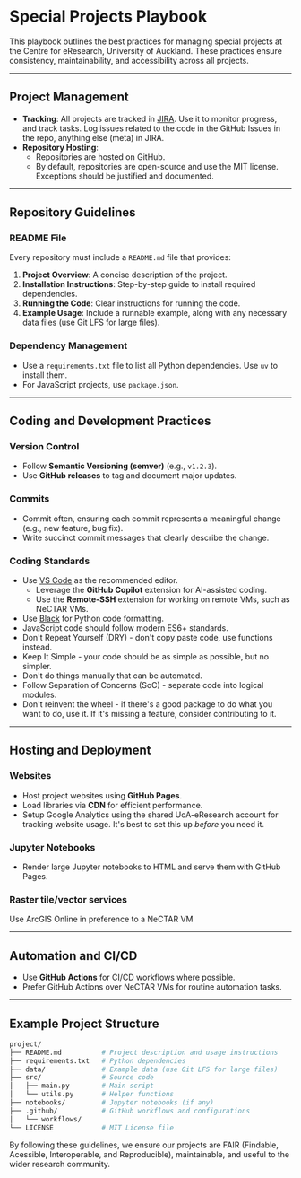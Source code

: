 # Special Projects Playbook

This playbook outlines the best practices for managing special projects at the Centre for eResearch, University of Auckland. These practices ensure consistency, maintainability, and accessibility across all projects.

---

## **Project Management**
- **Tracking**: All projects are tracked in [JIRA](https://jira.auckland.ac.nz). Use it to monitor progress, and track tasks. Log issues related to the code in the GitHub Issues in the repo, anything else (meta) in JIRA.
- **Repository Hosting**:
  - Repositories are hosted on GitHub.
  - By default, repositories are open-source and use the MIT license. Exceptions should be justified and documented.

---

## **Repository Guidelines**

### **README File**
Every repository must include a `README.md` file that provides:
1. **Project Overview**: A concise description of the project.
2. **Installation Instructions**: Step-by-step guide to install required dependencies.
3. **Running the Code**: Clear instructions for running the code.
4. **Example Usage**: Include a runnable example, along with any necessary data files (use Git LFS for large files).

### **Dependency Management**
- Use a `requirements.txt` file to list all Python dependencies. Use `uv` to install them.
- For JavaScript projects, use `package.json`.

---

## **Coding and Development Practices**

### **Version Control**
- Follow **Semantic Versioning (semver)** (e.g., `v1.2.3`).
- Use **GitHub releases** to tag and document major updates.

### **Commits**
- Commit often, ensuring each commit represents a meaningful change (e.g., new feature, bug fix).
- Write succinct commit messages that clearly describe the change.

### **Coding Standards**
- Use [VS Code](https://code.visualstudio.com/) as the recommended editor.
  - Leverage the **GitHub Copilot** extension for AI-assisted coding.
  - Use the **Remote-SSH** extension for working on remote VMs, such as NeCTAR VMs.
- Use [Black](https://black.readthedocs.io/) for Python code formatting.
- JavaScript code should follow modern ES6+ standards.
- Don't Repeat Yourself (DRY) - don't copy paste code, use functions instead.
- Keep It Simple - your code should be as simple as possible, but no simpler.
- Don't do things manually that can be automated.
- Follow Separation of Concerns (SoC) - separate code into logical modules.
- Don't reinvent the wheel - if there's a good package to do what you want to do, use it. If it's missing a feature, consider contributing to it.

---

## **Hosting and Deployment**

### **Websites**
- Host project websites using **GitHub Pages**.
- Load libraries via **CDN** for efficient performance.
- Setup Google Analytics using the shared UoA-eResearch account for tracking website usage. It's best to set this up *before* you need it.

### **Jupyter Notebooks**
- Render large Jupyter notebooks to HTML and serve them with GitHub Pages.

### **Raster tile/vector services**
Use ArcGIS Online in preference to a NeCTAR VM

---

## **Automation and CI/CD**
- Use **GitHub Actions** for CI/CD workflows where possible.
- Prefer GitHub Actions over NeCTAR VMs for routine automation tasks.

---

## **Example Project Structure**
```bash
project/
├── README.md          # Project description and usage instructions
├── requirements.txt   # Python dependencies
├── data/              # Example data (use Git LFS for large files)
├── src/               # Source code
│   ├── main.py        # Main script
│   └── utils.py       # Helper functions
├── notebooks/         # Jupyter notebooks (if any)
├── .github/           # GitHub workflows and configurations
│   └── workflows/
└── LICENSE            # MIT License file
```

By following these guidelines, we ensure our projects are FAIR (Findable, Acessible, Interoperable, and Reproducible), maintainable, and useful to the wider research community.
